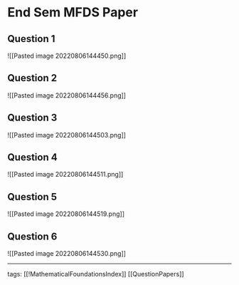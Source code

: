 # End Sem MFDS Paper
## Question 1
![[Pasted image 20220806144450.png]]

## Question 2
![[Pasted image 20220806144456.png]]

## Question 3
![[Pasted image 20220806144503.png]]

## Question 4
![[Pasted image 20220806144511.png]]

## Question 5
![[Pasted image 20220806144519.png]]

## Question 6
![[Pasted image 20220806144530.png]]

---
tags: [[!MathematicalFoundationsIndex]] [[QuestionPapers]]